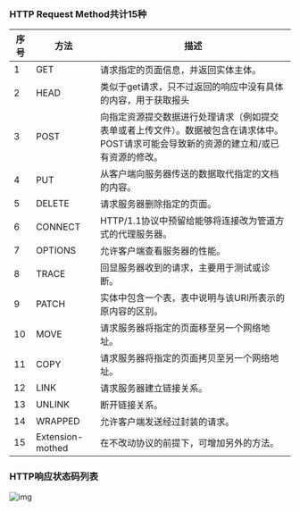 ### HTTP Request Method共计15种

| 序号 | 方法             | 描述                                                         |
| ---- | ---------------- | ------------------------------------------------------------ |
| 1    | GET              | 请求指定的页面信息，并返回实体主体。                         |
| 2    | HEAD             | 类似于get请求，只不过返回的响应中没有具体的内容，用于获取报头 |
| 3    | POST             | 向指定资源提交数据进行处理请求（例如提交表单或者上传文件）。数据被包含在请求体中。POST请求可能会导致新的资源的建立和/或已有资源的修改。 |
| 4    | PUT              | 从客户端向服务器传送的数据取代指定的文档的内容。             |
| 5    | DELETE           | 请求服务器删除指定的页面。                                   |
| 6    | CONNECT          | HTTP/1.1协议中预留给能够将连接改为管道方式的代理服务器。     |
| 7    | OPTIONS          | 允许客户端查看服务器的性能。                                 |
| 8    | TRACE            | 回显服务器收到的请求，主要用于测试或诊断。                   |
| 9    | PATCH            | 实体中包含一个表，表中说明与该URI所表示的原内容的区别。      |
| 10   | MOVE             | 请求服务器将指定的页面移至另一个网络地址。                   |
| 11   | COPY             | 请求服务器将指定的页面拷贝至另一个网络地址。                 |
| 12   | LINK             | 请求服务器建立链接关系。                                     |
| 13   | UNLINK           | 断开链接关系。                                               |
| 14   | WRAPPED          | 允许客户端发送经过封装的请求。                               |
| 15   | Extension-mothed | 在不改动协议的前提下，可增加另外的方法。                     |

### HTTP响应状态码列表

![img](请求方法.assets/2432200-20210925124658730-531125632.png)